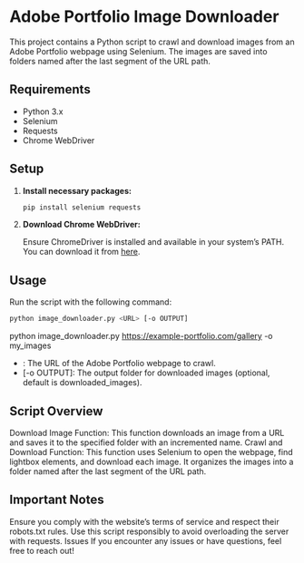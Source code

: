 # Adobe Portfolio Image Downloader

This project contains a Python script to crawl and download images from an Adobe Portfolio webpage using Selenium. The images are saved into folders named after the last segment of the URL path.

## Requirements

- Python 3.x
- Selenium
- Requests
- Chrome WebDriver

## Setup

1. **Install necessary packages:**

    ```sh
    pip install selenium requests
    ```

2. **Download Chrome WebDriver:**

    Ensure ChromeDriver is installed and available in your system’s PATH. You can download it from [here](https://sites.google.com/a/chromium.org/chromedriver/downloads).

## Usage

Run the script with the following command:

```sh
python image_downloader.py <URL> [-o OUTPUT]

```

python image_downloader.py https://example-portfolio.com/gallery -o my_images

- <URL>: The URL of the Adobe Portfolio webpage to crawl.
- [-o OUTPUT]: The output folder for downloaded images (optional, default is downloaded_images).


## Script Overview
Download Image Function: This function downloads an image from a URL and saves it to the specified folder with an incremented name.
Crawl and Download Function: This function uses Selenium to open the webpage, find lightbox elements, and download each image. It organizes the images into a folder named after the last segment of the URL path.

## Important Notes
Ensure you comply with the website’s terms of service and respect their robots.txt rules.
Use this script responsibly to avoid overloading the server with requests.
Issues
If you encounter any issues or have questions, feel free to reach out!
